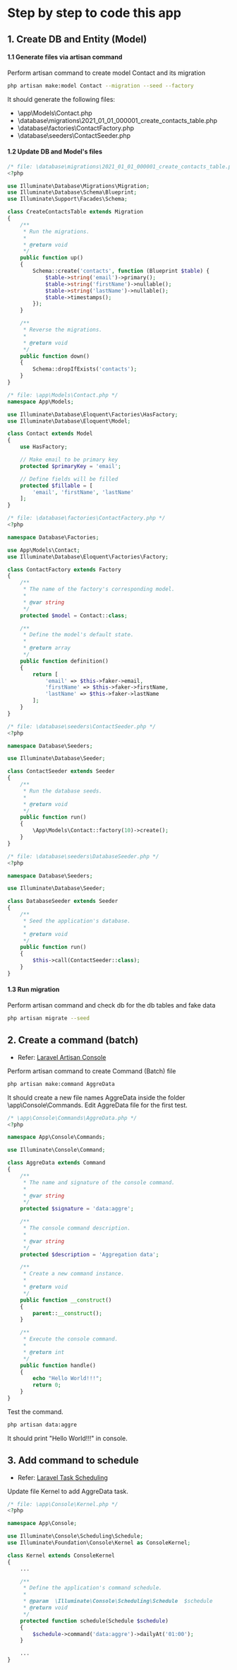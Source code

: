 # Step by step to code this app

## 1. Create DB and Entity (Model)

#### 1.1 Generate files via artisan command
Perform artisan command to create model Contact and its migration
```sh
php artisan make:model Contact --migration --seed --factory
```

It should generate the following files:
- \app\Models\Contact.php
- \database\migrations\2021_01_01_000001_create_contacts_table.php
- \database\factories\ContactFactory.php
- \database\seeders\ContactSeeder.php

#### 1.2 Update DB and Model's files
```php
/* file: \database\migrations\2021_01_01_000001_create_contacts_table.php */
<?php

use Illuminate\Database\Migrations\Migration;
use Illuminate\Database\Schema\Blueprint;
use Illuminate\Support\Facades\Schema;

class CreateContactsTable extends Migration
{
    /**
     * Run the migrations.
     *
     * @return void
     */
    public function up()
    {
        Schema::create('contacts', function (Blueprint $table) {
            $table->string('email')->primary();
            $table->string('firstName')->nullable();
            $table->string('lastName')->nullable();
            $table->timestamps();
        });
    }

    /**
     * Reverse the migrations.
     *
     * @return void
     */
    public function down()
    {
        Schema::dropIfExists('contacts');
    }
}
```

```php
/* file: \app\Models\Contact.php */
namespace App\Models;

use Illuminate\Database\Eloquent\Factories\HasFactory;
use Illuminate\Database\Eloquent\Model;

class Contact extends Model
{
    use HasFactory;

    // Make email to be primary key
    protected $primaryKey = 'email';

    // Define fields will be filled
    protected $fillable = [
        'email', 'firstName', 'lastName'
    ];
}
```

```php
/* file: \database\factories\ContactFactory.php */
<?php

namespace Database\Factories;

use App\Models\Contact;
use Illuminate\Database\Eloquent\Factories\Factory;

class ContactFactory extends Factory
{
    /**
     * The name of the factory's corresponding model.
     *
     * @var string
     */
    protected $model = Contact::class;

    /**
     * Define the model's default state.
     *
     * @return array
     */
    public function definition()
    {
        return [
            'email' => $this->faker->email,
            'firstName' => $this->faker->firstName,
            'lastName' => $this->faker->lastName
        ];
    }
}
```


```php
/* file: \database\seeders\ContactSeeder.php */
<?php

namespace Database\Seeders;

use Illuminate\Database\Seeder;

class ContactSeeder extends Seeder
{
    /**
     * Run the database seeds.
     *
     * @return void
     */
    public function run()
    {
        \App\Models\Contact::factory(10)->create();
    }
}
```

```php
/* file: \database\seeders\DatabaseSeeder.php */
<?php

namespace Database\Seeders;

use Illuminate\Database\Seeder;

class DatabaseSeeder extends Seeder
{
    /**
     * Seed the application's database.
     *
     * @return void
     */
    public function run()
    {
        $this->call(ContactSeeder::class);
    }
}
```

#### 1.3 Run migration
Perform artisan command and check db for the db tables and fake data
```sh
php artisan migrate --seed
```

## 2. Create a command (batch)

- Refer: [Laravel Artisan Console](https://laravel.com/docs/8.x/artisan)


Perform artisan command to create Command (Batch) file
```sh
php artisan make:command AggreData
```

It should create a new file names AggreData inside the folder \app\Console\Commands.
Edit AggreData file for the first test.
```php
/* \app\Console\Commands\AggreData.php */
<?php

namespace App\Console\Commands;

use Illuminate\Console\Command;

class AggreData extends Command
{
    /**
     * The name and signature of the console command.
     *
     * @var string
     */
    protected $signature = 'data:aggre';

    /**
     * The console command description.
     *
     * @var string
     */
    protected $description = 'Aggregation data';

    /**
     * Create a new command instance.
     *
     * @return void
     */
    public function __construct()
    {
        parent::__construct();
    }

    /**
     * Execute the console command.
     *
     * @return int
     */
    public function handle()
    {
        echo "Hello World!!!";
        return 0;
    }
}

```

Test the command.
```sh
php artisan data:aggre
```

It should print "Hello World!!!" in console.

## 3. Add command to schedule

- Refer: [Laravel Task Scheduling](https://laravel.com/docs/8.x/scheduling)

Update file Kernel to add AggreData task.
```php
/* file: \app\Console\Kernel.php */
<?php

namespace App\Console;

use Illuminate\Console\Scheduling\Schedule;
use Illuminate\Foundation\Console\Kernel as ConsoleKernel;

class Kernel extends ConsoleKernel
{
    ...

    /**
     * Define the application's command schedule.
     *
     * @param  \Illuminate\Console\Scheduling\Schedule  $schedule
     * @return void
     */
    protected function schedule(Schedule $schedule)
    {
        $schedule->command('data:aggre')->dailyAt('01:00');
    }

    ...
}

```
